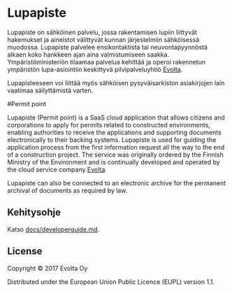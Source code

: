 # Lupapiste

Lupapiste on sähköinen palvelu, jossa rakentamisen lupiin liittyvät hakemukset
ja aineistot välittyvät kunnan järjestelmiin sähköisessä muodossa. Lupapiste
palvelee ensikontaktista tai neuvontapyynnöstä alkaen koko hankkeen ajan aina
valmistumiseen saakka. Ympäristöministeriön tilaamaa palvelua kehittää ja
operoi rakennetun ympäristön lupa-asiointiin keskittyvä pilvipalveluyhtiö
[Evolta](https://evolta.fi/).

Lupapisteeseen voi liittää myös sähköisen pysyväisarkiston asiakirjojen lain vaatimaa
säilyttämistä varten.

#Permit point

Lupapiste (Permit point) is a SaaS cloud application that allows citizens
and corporations to apply for permits related to constructed environments, enabling
authorities to receive the applications and supporting documents electronically
to their backing systems. Lupapiste is used for guiding the application process 
from the first information request all the way to the end of a construction project.
The service was originally ordered by the Finnish Ministry of the Environment and is
 continually developed and operated by the cloud service company [Evolta](https://evolta.fi/).

Lupapiste can also be connected to an electronic archive for the permanent archival
of documents as required by law.

## Kehitysohje

Katso [docs/developerguide.md](docs/developerguide.md).

## License

Copyright © 2017 Evolta Oy

Distributed under the European Union Public Licence (EUPL) version 1.1.
